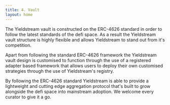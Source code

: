 ```yaml
---
title: 4. Vault
layout: home
---
```


The Yieldstream vault is constructed on the ERC-4626 standard in order to follow the latest standards of the defi space.
As a result the Yieldstream vault structure is highly flexible and allows Yieldstream to stand out from it's competition.

Apart from following the standard ERC-4626 framework the Yieldstream vault design is customised to function through the use of a registered adapter based framework that allows users to deploy their own customised strategies through the use of Yieldstream's registry.

By following the ERC-4626 standard Yieldstream is able to provide a lightweight and cutting edge aggregation protocol that's built to grow alongside the defi space into mainstream adoption. We welcome every curator to give it a go.
